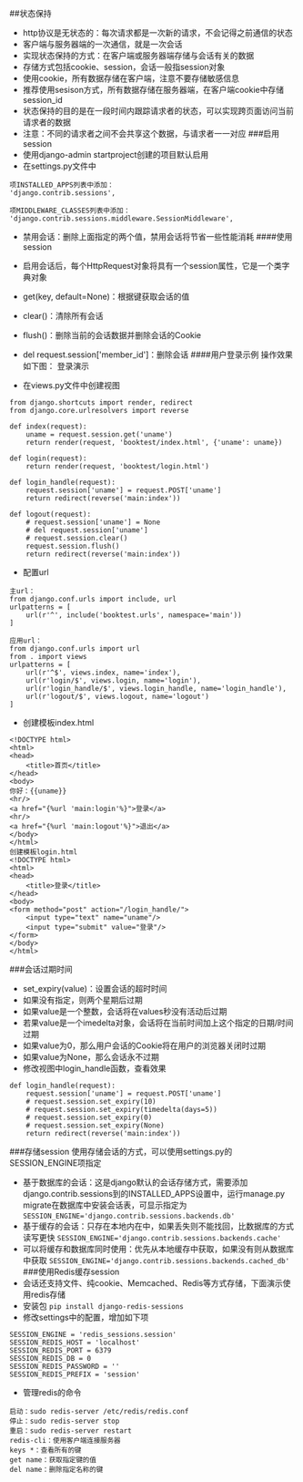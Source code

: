 ##状态保持
* http协议是无状态的：每次请求都是一次新的请求，不会记得之前通信的状态
* 客户端与服务器端的一次通信，就是一次会话
* 实现状态保持的方式：在客户端或服务器端存储与会话有关的数据
* 存储方式包括cookie、session，会话一般指session对象
* 使用cookie，所有数据存储在客户端，注意不要存储敏感信息
* 推荐使用sesison方式，所有数据存储在服务器端，在客户端cookie中存储session_id
* 状态保持的目的是在一段时间内跟踪请求者的状态，可以实现跨页面访问当前请求者的数据
* 注意：不同的请求者之间不会共享这个数据，与请求者一一对应
###启用session
* 使用django-admin startproject创建的项目默认启用
* 在settings.py文件中
```
项INSTALLED_APPS列表中添加：
'django.contrib.sessions',

项MIDDLEWARE_CLASSES列表中添加：
'django.contrib.sessions.middleware.SessionMiddleware',
```
* 禁用会话：删除上面指定的两个值，禁用会话将节省一些性能消耗
####使用session
* 启用会话后，每个HttpRequest对象将具有一个session属性，它是一个类字典对象
* get(key, default=None)：根据键获取会话的值
* clear()：清除所有会话
* flush()：删除当前的会话数据并删除会话的Cookie
* del request.session['member_id']：删除会话
####用户登录示例
操作效果如下图：
登录演示

* 在views.py文件中创建视图
```
from django.shortcuts import render, redirect
from django.core.urlresolvers import reverse

def index(request):
    uname = request.session.get('uname')
    return render(request, 'booktest/index.html', {'uname': uname})

def login(request):
    return render(request, 'booktest/login.html')

def login_handle(request):
    request.session['uname'] = request.POST['uname']
    return redirect(reverse('main:index'))

def logout(request):
    # request.session['uname'] = None
    # del request.session['uname']
    # request.session.clear()
    request.session.flush()
    return redirect(reverse('main:index'))
```    
* 配置url
```
主url：
from django.conf.urls import include, url
urlpatterns = [
    url(r'^', include('booktest.urls', namespace='main'))
]

应用url：
from django.conf.urls import url
from . import views
urlpatterns = [
    url(r'^$', views.index, name='index'),
    url(r'login/$', views.login, name='login'),
    url(r'login_handle/$', views.login_handle, name='login_handle'),
    url(r'logout/$', views.logout, name='logout')
]
```
* 创建模板index.html
```
<!DOCTYPE html>
<html>
<head>
    <title>首页</title>
</head>
<body>
你好：{{uname}}
<hr/>
<a href="{%url 'main:login'%}">登录</a>
<hr/>
<a href="{%url 'main:logout'%}">退出</a>
</body>
</html>
创建模板login.html
<!DOCTYPE html>
<html>
<head>
    <title>登录</title>
</head>
<body>
<form method="post" action="/login_handle/">
    <input type="text" name="uname"/>
    <input type="submit" value="登录"/>
</form>
</body>
</html>
```
###会话过期时间
* set_expiry(value)：设置会话的超时时间
* 如果没有指定，则两个星期后过期
* 如果value是一个整数，会话将在values秒没有活动后过期
* 若果value是一个imedelta对象，会话将在当前时间加上这个指定的日期/时间过期
* 如果value为0，那么用户会话的Cookie将在用户的浏览器关闭时过期
* 如果value为None，那么会话永不过期
* 修改视图中login_handle函数，查看效果
```
def login_handle(request):
    request.session['uname'] = request.POST['uname']
    # request.session.set_expiry(10)
    # request.session.set_expiry(timedelta(days=5))
    # request.session.set_expiry(0)
    # request.session.set_expiry(None)
    return redirect(reverse('main:index'))
```
###存储session
使用存储会话的方式，可以使用settings.py的SESSION_ENGINE项指定
* 基于数据库的会话：这是django默认的会话存储方式，需要添加django.contrib.sessions到的INSTALLED_APPS设置中，运行manage.py migrate在数据库中安装会话表，可显示指定为
`SESSION_ENGINE='django.contrib.sessions.backends.db'`
* 基于缓存的会话：只存在本地内在中，如果丢失则不能找回，比数据库的方式读写更快
`SESSION_ENGINE='django.contrib.sessions.backends.cache'`
* 可以将缓存和数据库同时使用：优先从本地缓存中获取，如果没有则从数据库中获取
`SESSION_ENGINE='django.contrib.sessions.backends.cached_db'`
###使用Redis缓存session
* 会话还支持文件、纯cookie、Memcached、Redis等方式存储，下面演示使用redis存储
* 安装包
`pip install django-redis-sessions`
* 修改settings中的配置，增加如下项
```
SESSION_ENGINE = 'redis_sessions.session'
SESSION_REDIS_HOST = 'localhost'
SESSION_REDIS_PORT = 6379
SESSION_REDIS_DB = 0
SESSION_REDIS_PASSWORD = ''
SESSION_REDIS_PREFIX = 'session'
```
* 管理redis的命令
```
启动：sudo redis-server /etc/redis/redis.conf
停止：sudo redis-server stop
重启：sudo redis-server restart
redis-cli：使用客户端连接服务器
keys *：查看所有的键
get name：获取指定键的值
del name：删除指定名称的键
```